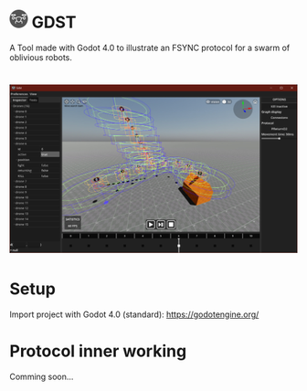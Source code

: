 # <img src="icon.png" height="32px"/> GDST

A Tool made with Godot 4.0 to illustrate an FSYNC protocol for a swarm of oblivious robots.

# <img src="screenshot.jpg"/>

# Setup

Import project with Godot 4.0 (standard): https://godotengine.org/

# Protocol inner working

Comming soon...
